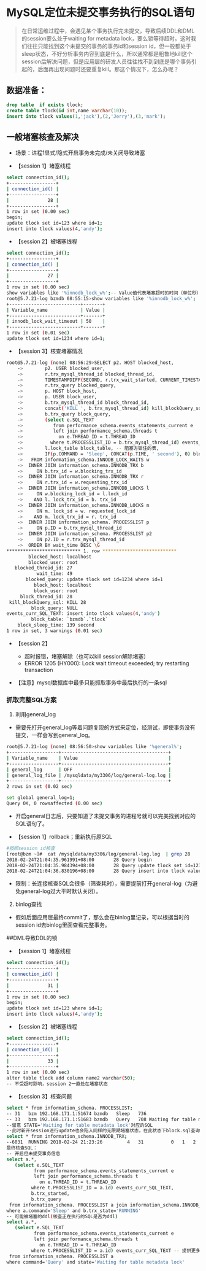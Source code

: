 # MySQL定位未提交事务执行的SQL语句
>在日常运维过程中，会遇见某个事务执行完未提交，导致后续DDL和DML的session要么处于waiting for metadata lock，要么锁等待超时。这时我们往往只能找到这个未提交的事务的事务id和session id，但一般都处于sleep状态，不好分析事务内容到底是什么，所以通常都是粗鲁地kill这个session后解决问题，但是应用层的研发人员往往找不到到底是哪个事务引起的，后面再出现问题时还要重复kill。那这个情况下，怎么办呢？


## 数据准备：
```sql
drop table  if exists tlock;
create table tlock(id int,name varchar(10));
insert into tlock values(1,'jack'),(2,'Jerry'),(3,'mark');
```

## 一般堵塞核查及解决
- 场景：进程1显式/隐式开启事务未完成/未关闭导致堵塞

- 【session 1】堵塞线程
```sh
select connection_id();
+-----------------+
| connection_id() |
+-----------------+
|              28 |
+-----------------+
1 row in set (0.00 sec)
begin;
update tlock set id=123 where id=1;
insert into tlock values(4,'andy');
```
- 【session 2】被堵塞线程
```sh
select connection_id();
+-----------------+
| connection_id() |
+-----------------+
|              27 |
+-----------------+
1 row in set (0.00 sec)
show variables like '%innodb_lock_w%';-- Value值代表堵塞超时的时间（单位秒）
root@5.7.21-log bzmdb 08:55:15>show variables like '%innodb_lock_w%';
+--------------------------+-------+
| Variable_name            | Value |
+--------------------------+-------+
| innodb_lock_wait_timeout | 50    |
+--------------------------+-------+
1 row in set (0.01 sec)
update tlock set id=1234 where id=1;
```
- 【session 3】核查堵塞情况
```sh
root@5.7.21-log (none) 08:56:29>SELECT p2. HOST blocked_host,
    ->        p2. USER blocked_user,
    ->        r.trx_mysql_thread_id blocked_thread_id,
    ->        TIMESTAMPDIFF(SECOND, r.trx_wait_started, CURRENT_TIMESTAMP) wait_time,
    ->        r.trx_query blocked_query,
    ->        p. HOST block_host,
    ->        p. USER block_user,
    ->        b.trx_mysql_thread_id block_thread_id,
    ->        concat('KILL ', b.trx_mysql_thread_id) kill_blockQuery_sql,
    ->        b.trx_query block_query,
    ->        (select e.SQL_TEXT
    ->           from performance_schema.events_statements_current e
    ->           left join performance_schema.threads t
    ->             on e.THREAD_ID = t.THREAD_ID
    ->          where t.PROCESSLIST_ID = b.trx_mysql_thread_id) events_curr_SQL_TEXT,
    ->        l.lock_table block_table, -- 阻塞方锁住的表,
    ->        IF(p.COMMAND = 'Sleep', CONCAT(p.TIME, ' second'), 0) block_sleep_time
    ->   FROM information_schema.INNODB_LOCK_WAITS w
    ->  INNER JOIN information_schema.INNODB_TRX b
    ->     ON b.trx_id = w.blocking_trx_id
    ->  INNER JOIN information_schema.INNODB_TRX r
    ->     ON r.trx_id = w.requesting_trx_id
    ->  INNER JOIN information_schema.INNODB_LOCKS l
    ->     ON w.blocking_lock_id = l.lock_id
    ->    AND l. lock_trx_id = b. trx_id
    ->  INNER JOIN information_schema.INNODB_LOCKS m
    ->     ON m. lock_id = w. requested_lock_id
    ->    AND m. lock_trx_id = r. trx_id
    ->  INNER JOIN information_schema. PROCESSLIST p
    ->     ON p.ID = b.trx_mysql_thread_id
    ->  INNER JOIN information_schema. PROCESSLIST p2
    ->     ON p2.ID = r.trx_mysql_thread_id
    ->  ORDER BY wait_time DESC \G
*************************** 1. row ***************************
        blocked_host: localhost
        blocked_user: root
   blocked_thread_id: 27
           wait_time: 49
       blocked_query: update tlock set id=1234 where id=1
          block_host: localhost
          block_user: root
     block_thread_id: 28
 kill_blockQuery_sql: KILL 28
         block_query: NULL
events_curr_SQL_TEXT: insert into tlock values(4,'andy')
         block_table: `bzmdb`.`tlock`
    block_sleep_time: 139 second
1 row in set, 3 warnings (0.01 sec)
```
- 【session 2】

  - 超时报错，堵塞解除（也可以kill session解除堵塞）
  - ERROR 1205 (HY000): Lock wait timeout exceeded; try restarting transaction

- 【注意】mysql数据库中最多只能抓取事务中最后执行的一条sql

### 抓取完整SQL方案

1. 利用general_log
  - 需要先打开general_log等着问题复现的方式来定位，经测试，即使事务没有提交，一样会写到general_log。

```sh
root@5.7.21-log (none) 08:56:50>show variables like '%general%';
+------------------+---------------------------------------+
| Variable_name    | Value                                 |
+------------------+---------------------------------------+
| general_log      | OFF                                   |
| general_log_file | /mysqldata/my3306/log/general-log.log |
+------------------+---------------------------------------+
2 rows in set (0.02 sec)

set global general_log=1;
Query OK, 0 rowsaffected (0.00 sec)
```
  - 开启general日志后，只要知道了未提交事务的进程号就可以完美找到对应的SQL语句了。

- 【session 1】rollback；重新执行原SQL
```sh
#按照session id核查
[root@bzm ~]#  cat /mysqldata/my3306/log/general-log.log  | grep 28
2018-02-24T21:04:35.961991+08:00	   28 Query	begin
2018-02-24T21:04:35.984394+08:00	   28 Query	update tlock set id=123 where id=1
2018-02-24T21:04:36.830196+08:00	   28 Query	insert into tlock values(4,'andy')
```
- 限制：长连接核查SQL会很多（筛查耗时），需要提前打开general-log（为避免general-log过大平时默认关闭）。

2. binlog查找
- 假如后面应用层最终commit了，那么会在binlog里记录，可以根据当时的session id去binlog里面查看完整事务。


##DML导致DDL的锁

- 【session 1】堵塞线程
 ```sh
select connection_id();
+-----------------+
| connection_id() |
+-----------------+
|              31 |
+-----------------+
1 row in set (0.00 sec)
begin;
update tlock set id=123 where id=1;
insert into tlock values(4,'andy');
 ```
- 【session 2】被堵塞线程
```sh
select connection_id();
+-----------------+
| connection_id() |
+-----------------+
|              33 |
+-----------------+
1 row in set (0.00 sec)
alter table tlock add column name2 varchar(50);
-- 不受超时影响，session 2一直处在堵塞状态
```
- 【session 3】核查问题
```sh
select * from information_schema. PROCESSLIST;
-- 31	bzm	192.168.171.1:51674	bzmdb	Sleep	736		
-- 33	bzm	192.168.171.1:51683	bzmdb	Query	708	Waiting for table metadata lock	alter table tlock add column name2 varchar(50)
--留意 STATE='Waiting for table metadata lock'对应的SQL 
--此时新开session进行update也会陷入同样的无限期堵塞状态，在此状态下block.sql查询不出任何信息。
select * from information_schema.INNODB_TRX;
--6031	RUNNING	2018-02-24 21:23:26			4	31			0	1	2	1136	1	2	0	READ COMMITTED	1	1		0	0	0	0
最终核查SQL：
-- 开启但未提交事务信息
select a.*,
   (select e.SQL_TEXT
          from performance_schema.events_statements_current e
          left join performance_schema.threads t
            on e.THREAD_ID = t.THREAD_ID
         where t.PROCESSLIST_ID = a.id) events_curr_SQL_TEXT,
         b.trx_started,
         b.trx_query
 from information_schema. PROCESSLIST a join information_schema.INNODB_TRX b on a.ID =b.trx_mysql_thread_id
where a.command='Sleep' and b.trx_state='RUNNING' 
-- 可能被堵塞的ddl(核查正在执行的SQL是否为ddl)
select a.*,
   (select e.SQL_TEXT
          from performance_schema.events_statements_current e
          left join performance_schema.threads t
            on e.THREAD_ID = t.THREAD_ID
         where t.PROCESSLIST_ID = a.id) events_curr_SQL_TEXT -- 提供更多的SQL执行信息
 from information_schema. PROCESSLIST a 
where command='Query' and state='Waiting for table metadata lock'
```